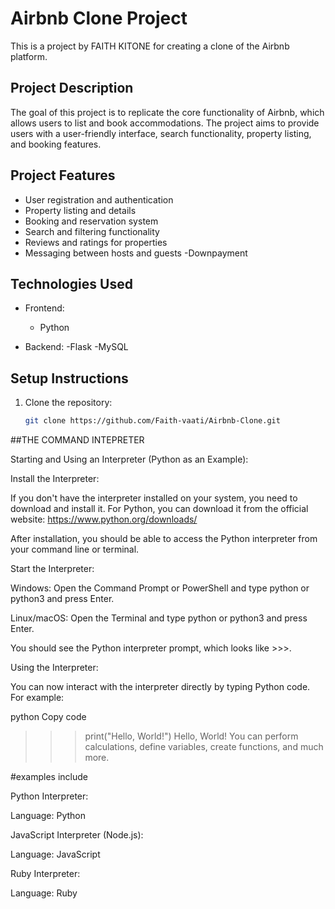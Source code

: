 # Airbnb Clone Project

This is a project by FAITH KITONE for creating a clone of the Airbnb platform.

## Project Description

The goal of this project is to replicate the core functionality of Airbnb, which allows users to list and book accommodations. The project aims to provide users with a user-friendly interface, search functionality, property listing, and booking features.

## Project Features

- User registration and authentication
- Property listing and details
- Booking and reservation system
- Search and filtering functionality
- Reviews and ratings for properties
- Messaging between hosts and guests
  -Downpayment

## Technologies Used

- Frontend:

  - Python

- Backend:
  -Flask
  -MySQL

## Setup Instructions

1. Clone the repository:

   ```bash
   git clone https://github.com/Faith-vaati/Airbnb-Clone.git
   ```

##THE COMMAND INTEPRETER

Starting and Using an Interpreter (Python as an Example):

Install the Interpreter:

If you don't have the interpreter installed on your system, you need to download and install it. For Python, you can download it from the official website: https://www.python.org/downloads/

After installation, you should be able to access the Python interpreter from your command line or terminal.

Start the Interpreter:

Windows: Open the Command Prompt or PowerShell and type python or python3 and press Enter.

Linux/macOS: Open the Terminal and type python or python3 and press Enter.

You should see the Python interpreter prompt, which looks like >>>.

Using the Interpreter:

You can now interact with the interpreter directly by typing Python code. For example:

python
Copy code

> > > print("Hello, World!")
> > > Hello, World!
> > > You can perform calculations, define variables, create functions, and much more.

#examples include

Python Interpreter:

Language: Python

JavaScript Interpreter (Node.js):

Language: JavaScript

Ruby Interpreter:

Language: Ruby

